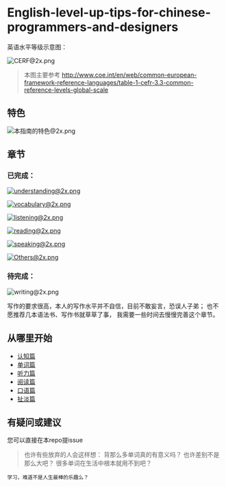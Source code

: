 # English-level-up-tips-for-chinese-programmers-and-designers

英语水平等级示意图：

![CERF@2x.png](https://ooo.0o0.ooo/2017/06/05/5934bb9a2e3bc.png)
>本图主要参考 http://www.coe.int/en/web/common-european-framework-reference-languages/table-1-cefr-3.3-common-reference-levels-global-scale

## 特色

![本指南的特色@2x.png](https://ooo.0o0.ooo/2017/06/06/5935fd3b1f97b.png)

## 章节
### 已完成：
[![understanding@2x.png](https://ooo.0o0.ooo/2017/06/05/593528281ae08.png)](1-understanding.md)

[![vocabulary@2x.png](https://ooo.0o0.ooo/2017/06/05/5935282811f5b.png)](2-vocabulary.md)

[![listening@2x.png](https://ooo.0o0.ooo/2017/06/05/59352827cb44b.png)](3-listening.md)

[![reading@2x.png](https://ooo.0o0.ooo/2017/06/05/59352827ddd15.png)](4-reading.md)

[![speaking@2x.png](https://ooo.0o0.ooo/2017/06/05/59352827f07e1.png)](5-speaking.md)

[![Others@2x.png](https://ooo.0o0.ooo/2017/06/05/5935535d449a9.png)](x-misc.md)

### 待完成：

![writing@2x.png](https://ooo.0o0.ooo/2017/06/05/59352828161b7.png)

写作的要求很高，本人的写作水平并不自信，目前不敢妄言，恐误人子弟；
也不愿推荐几本语法书、写作书就草草了事，
我需要一些时间去慢慢完善这个章节。

## 从哪里开始
- [认知篇](1-understanding.md)
- [单词篇](2-vocabulary.md)
- [听力篇](3-listening.md)
- [阅读篇](4-reading.md)
- [口语篇](5-speaking.md)
- [扯淡篇](x-misc.md)

## 有疑问或建议
您可以直接在本repo提issue


>也许有些放弃的人会这样想：
    背那么多单词真的有意义吗？
    也许差别不是那么大吧？
    很多单词在生活中根本就用不到吧？
    
   
    学习，难道不是人生最棒的乐趣么？